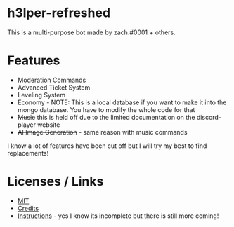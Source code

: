 # h3lper-refreshed
This is a multi-purpose bot made by zach.#0001 + others.

# Features

- Moderation Commands
- Advanced Ticket System
- Leveling System
- Economy - NOTE: This is a local database if you want to make it into the mongo database. You have to modify the whole code for that
- ~~Music~~ this is held off due to the limited documentation on the discord-player website
- ~~AI Image Generation~~ - same reason with music commands

I know a lot of features have been cut off but I will try my best to find replacements!

# Licenses / Links

- [MIT](https://choosealicense.com/licenses/mit/)
- [Credits](https://github.com/Potatopy/h3lper-refreshed-v1/blob/master/CREDITS.md)
- [Instructions](https://github.com/Potatopy/h3lper-refreshed-v1/blob/master/INSTRUCTIONS.md) - yes I know its incomplete but there is still more coming!